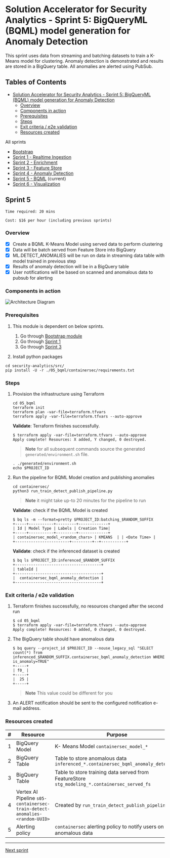 
# Solution Accelerator for Security Analytics - Sprint 5: BigQueryML (BQML) model generation for Anomaly Detection

This sprint uses data from streaming and batching datasets to train a K-Means model for clustering. Anomaly detection is demonstrated and results are stored in a BigQuery table. All anomalies are alerted using PubSub.

## Tables of Contents

- [Solution Accelerator for Security Analytics - Sprint 5: BigQueryML (BQML) model generation for Anomaly Detection](#solution-accelerator-for-security-analytics---sprint-5-bigqueryml-bqml-model-generation-for-anomaly-detection)
  - [Overview](#overview)
  - [Components in action](#components-in-action)
  - [Prerequisites](#prerequisites)
  - [Steps](#steps)
  - [Exit criteria / e2e validation](#exit-criteria--e2e-validation)
  - [Resources created](#resources-created)

All sprints

- [Bootstrap](../00_bootstrap/README.md)
- [Sprint 1 - Realtime Ingestion](../01_realtime_ingestion/README.md)
- [Sprint 2 - Enrichment](../02_enrichment_dataflow/README.md)
- [Sprint 3 - Feature Store](../03_feature_store/README.md)
- [Sprint 4 - Anomaly Detection](../04_anomaly_detection/README.md)
- [Sprint 5 - BQML](../05_bqml/README.md) (current)
- [Sprint 6 - Visualization](../06_visualization/README.md)

## Sprint 5

```Time required: 20 mins```

```Cost: $16 per hour (including previous sprints)```

### Overview

- [x] Create a BQML K-Means Model using served data to perform clustering
- [x] Data will be batch served from Feature Store into BigQuery
- [x] ML.DETECT_ANOMALIES will be run on data in streaming data table with model trained in previous step
- [x] Results of anomaly detection will be in a BigQuery table
- [x] User notifications will be based on scanned and anomalous data to pubsub for alerting

### Components in action

![Architecture Diagram](images/zoomed-arch.png)

### Prerequisites

1. This module is dependent on below sprints.
    1) Go through [Bootstrap module](../00_bootstrap/README.md)
    2) Go through [Sprint 1](../01_realtime_ingestion/README.md)
    3) Go through [Sprint 3](../03_feature_store/README.md)

2. Install python packages

```console
cd security-analytics/src/
pip install -U -r ./05_bqml/containersec/requirements.txt
```

### Steps

1. Provision the infrastructure using Terraform

   ```console
   cd 05_bqml
   terraform init
   terraform plan -var-file=terraform.tfvars
   terraform apply -var-file=terraform.tfvars --auto-approve
   ```

    **Validate**: Terraform finishes successfully.

    ```console
    $ terraform apply -var-file=terraform.tfvars --auto-approve
    Apply complete! Resources: X added, Y changed, 0 destroyed.
    ```

    > **Note**
    > for all subsequent commands source the generated `generated/environment.sh` file.

    ```console
    . ./generated/environment.sh
    echo $PROJECT_ID
    ```

2. Run the pipeline for BQML Model creation and publishing anomalies

    ```console
    cd containersec/
    python3 run_train_detect_publish_pipeline.py
    ```

    > **Note**
    > it might take up-to 20 minutes for the pipeline to run

    **Validate**: check if the BQML Model is created

    ```console
    $ bq ls -m --format=pretty $PROJECT_ID:batching_$RANDOM_SUFFIX
    +-----+-----------+---------+-------------+
    | Id | Model Type | Labels | Creation Time|
    +-----+-----------+---------+-------------+
    | containersec_model_<random_chars> | KMEANS  | | <Date Time> |
    +------------------------+---------+--+-----------+
    ```

    **Validate**: check if the inferenced dataset is created

    ```console
    $ bq ls $PROJECT_ID:inferenced_$RANDOM_SUFFIX
    +--------------------------------------+
    | tableId |
    +--------------------------------------+
    |  containersec_bqml_anomaly_detection |
    +--------------------------------------+
    ```

### Exit criteria / e2e validation

1. Terraform finishes successfully, no resources changed after the second run

    ```console
    $ cd 05_bqml
    $ terraform apply -var-file=terraform.tfvars --auto-approve
    Apply complete! Resources: 0 added, 0 changed, 0 destroyed.
    ```

2. The BigQuery table should have anomalous data

    ```console
    $ bq query --project_id $PROJECT_ID --nouse_legacy_sql "SELECT count(*) from inferenced_$RANDOM_SUFFIX.containersec_bqml_anomaly_detection WHERE is_anomaly=TRUE"
    +-----+
    | f0_ |
    +-----+
    |  25 |    
    +-----+
    ```

    > **Note**
    > This value could be different for you

3. An ALERT notification should be sent to the configured notification e-mail address.

### Resources created

| # | Resource | Purpose |
|---|---|---|
| 1 | BigQuery Model | K- Means Model `containersec_model_*`|
| 2 | BigQuery Table | Table to store anomalous data `inferenced_*.containersec_bqml_anomaly_detection` |
| 3 | BigQuery Table | Table to store training data served from FeatureStore `stg_modeling_*.containersec_served_fs` |
| 4 | Vertex AI Pipeline  `s05-containersec-train-detect-anomalies-<random-UUID>` | Created by `run_train_detect_publish_pipeline.py`|
| 5 | Alerting policy | `containersec` alerting policy to notify users on anomalous data|

---
[Next sprint](../06_visualization/README.md)
